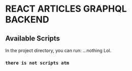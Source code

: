 # REACT ARTICLES GRAPHQL BACKEND

## Available Scripts

In the project directory, you can run: ...nothing Lol.

### `there is not scripts atm`

